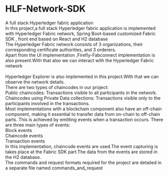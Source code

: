 # HLF-Network-SDK
A full stack Hyperledger fabric application
<br>
In this project,a full stack Hyperledger fabric application is implemented with Hyperledger Fabric network, Spring Boot-based customized Fabric SDK , front end based on React and H2 database
<br>
 The Hyperledger Fabric network consists of 3 organizations, their corresponding certificate authorities, and 3 orderers.
 <br>
Apart from the UI implementation ,Firefly-Fabconnect implementation is also present.With that also we can interact with the Hyperledger Fabric network <br>
<br>
Hyperledger Explorer is also implemented in this project.With that we can observe the network details.
<br>
There are two types of chaincodes in our project: 
<br>
Public chaincodes: Transactions visible to all participants in the network. 
<br>
Chaincodes using Private Data collections: Transactions visible only to the participants involved in the transactions.
<br>
Most implementations with a blockchain component also have an off-chain component, making it essential to transfer data from on-chain to off-chain parts. This is achieved by emitting events when a transaction occurs. There are three main types of events:
<br>
Block events
<br>
Chaincode events
<br>
Transaction events
<br>
In this implementation, chaincode events are used.The event capturing is takes place at the Fabric SDK part.The data from the events are stored in the H2 database.
<br>
The commands and request formats required for the project are detailed in a separate file named commands_and_request
